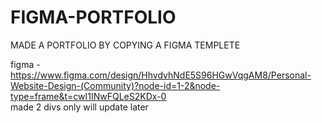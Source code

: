 # FIGMA-PORTFOLIO <br>


MADE A PORTFOLIO BY COPYING A FIGMA TEMPLETE <br>

figma - https://www.figma.com/design/HhvdvhNdE5S96HGwVqgAM8/Personal-Website-Design-(Community)?node-id=1-2&node-type=frame&t=cwI1INwFQLeS2KDx-0<br>
made 2 divs only will update later

